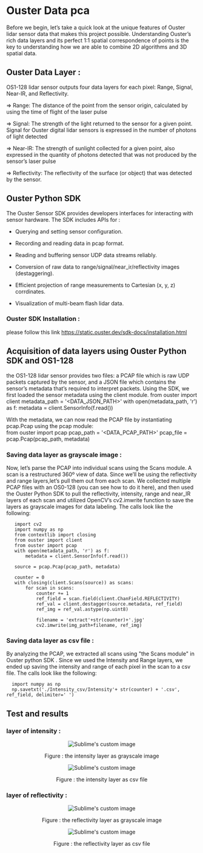# Ouster Data pca
Before we begin, let’s take a quick look at the unique features of Ouster lidar sensor data that makes this project possible. 
Understanding Ouster’s rich data layers and its perfect 1:1 spatial correspondence of points is the key to understanding how 
we are able to combine 2D algorithms and 3D spatial data.


## Ouster Data Layer : 

OS1-128 lidar sensor outputs four data layers for each pixel: Range, Signal, Near-IR, and Reflectivity. 

⇒ Range: The distance of the point from the sensor origin, calculated by using the time of flight of the laser pulse

⇒ Signal: The strength of the light returned to the sensor for a given point. Signal for Ouster digital lidar sensors 
is expressed in the number of photons of light detected

⇒ Near-IR: The strength of sunlight collected for a given point, also expressed in the quantity of photons detected 
that was not produced by the sensor’s laser pulse

⇒ Reflectivity: The reflectivity of the surface (or object) that was detected by the sensor.


## Ouster Python SDK
The Ouster Sensor SDK provides developers interfaces for interacting with sensor hardware.
The SDK includes APIs for : 

-  Querying and setting sensor configuration.

-  Recording and reading data in pcap format.

-  Reading and buffering sensor UDP data streams reliably.

-  Conversion of raw data to range/signal/near_ir/reflectivity images (destaggering).

-  Efficient projection of range measurements to Cartesian (x, y, z) corrdinates.

-  Visualization of multi-beam flash lidar data.

### Ouster SDK Installation :
please follow this link https://static.ouster.dev/sdk-docs/installation.html

## Acquisition of data layers using Ouster Python SDK and OS1-128 

the OS1-128 lidar sensor provides two files: a PCAP file which is raw UDP packets captured by the sensor, and a JSON file which contains 
the sensor’s metadata that’s required to interpret packets. Using the SDK, we first loaded the sensor metadata using the client module.
       from ouster import client
       metadata_path = '<DATA_JSON_PATH>'
       with open(metadata_path, 'r') as f:
           metadata = client.SensorInfo(f.read())
           
With the metadata, we can now read the PCAP file by instantiating pcap.Pcap using the pcap module:   
      from ouster import pcap
      pcap_path = '<DATA_PCAP_PATH>' 
      pcap_file = pcap.Pcap(pcap_path, metadata)

### Saving data layer as grayscale image :       

Now, let’s parse the PCAP into individual scans using the Scans module. A scan is a restructured 360º view of data. 
Since we’ll be using the reflectivity and range layers,let’s pull them out from each scan. 
We collected multiple PCAP files with an OS0-128 (you can see how to do it here), and then used the Ouster Python SDK to pull
the reflectivity, intensity, range and near_IR layers of each scan and utilized OpenCV’s cv2.imwrite function to save the layers
as grayscale images for data labeling. The calls look like the following:
       
       import cv2
       import numpy as np
       from contextlib import closing
       from ouster import client
       from ouster import pcap
       with open(metadata_path, 'r') as f:
           metadata = client.SensorInfo(f.read())

       source = pcap.Pcap(pcap_path, metadata)

       counter = 0
       with closing(client.Scans(source)) as scans:
           for scan in scans:
               counter += 1
               ref_field = scan.field(client.ChanField.REFLECTIVITY)
               ref_val = client.destagger(source.metadata, ref_field)
               ref_img = ref_val.astype(np.uint8)

               filename = 'extract'+str(counter)+'.jpg'
               cv2.imwrite(img_path+filename, ref_img)
               
### Saving data layer as csv file : 

By analyzing the PCAP, we extracted all scans using "the Scans module" in Ouster python SDK .
Since we used the Intensity and Range layers, we ended up saving the intensity and range of each pixel in the scan to a csv file.
The calls look like the following:

      import numpy as np
      np.savetxt('./Intensity_csv/Intensity'+ str(counter) + '.csv', ref_field, delimiter=' ')
      
## Test and results 

### layer of intensity : 

<p align="center">   
  <img src="https://user-images.githubusercontent.com/97898968/191918297-c0996643-6e5e-40b7-a92c-76d3b6ad1b75.png?raw=true" alt="Sublime's custom image"/>
       
</p>
<p align="center">                                  
Figure : the intensity layer as grayscale image
</p>
                                 
 <p align="center">   
  <img src="https://user-images.githubusercontent.com/97898968/191921791-4ad8f81f-6265-417e-af3d-fd3b3d662729.png?raw=true" alt="Sublime's custom image"/>
</p>                                
 <p align="center">                                 
  Figure : the intensity layer as csv file
 </p>                               

### layer of reflectivity :  

<p align="center">   
  <img src="https://user-images.githubusercontent.com/97898968/191918566-8a9bb9e4-b2c1-405d-9a27-bd38623d996f.png?raw=true" alt="Sublime's custom image"/>
</p>
<p align="center">   
 Figure : the reflectivity layer as grayscale image
 </p>
                               
                                 
                                 
                                 
  <p align="center">   
  <img src="https://user-images.githubusercontent.com/97898968/191921776-39afb2f0-cb11-460e-92eb-fb7451e50978.png?raw=true" alt="Sublime's custom image"/>
</p>                               
 
 <p align="center">                      
Figure : the reflectivity layer as csv file 
 </p>                               
      
